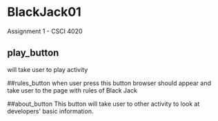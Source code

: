 # BlackJack01
Assignment 1 - CSCI 4020

## play_button
will take user to play activity

##rules_button
when user press this button browser should appear and take user to the page with rules of Black Jack

##about_button
This button will take user to other activity to look at developers' basic information. 
